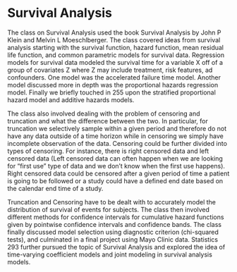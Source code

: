 # Survival Analysis

The class on Survival Analysis used the book Survival Analysis by John P Klein and Melvin L Moeschlberger. The class covered ideas from survival analysis starting with the survival function, hazard function, mean residual life function, and common parametric models for survival data. Regression models for survival data modeled the survival time for a variable X off of a group of covariates Z where Z may include treatment, risk features, ad confounders. One model was the accelerated failure time model. Another model discussed more in depth was the proportional hazards regression model. Finally we briefly touched in 255 upon the stratified proportional hazard model and additive hazards models.
	
The class also involved dealing with the problem of censoring and truncation and what the difference between the two. In particular, for truncation we selectively sample within a given period and therefore do not have any data outside of a time horizon while in censoring we simply have incomplete observation of the data. Censoring could be further divided into types of censoring. For instance, there is right censored data and left censored data (Left censored data can often happen when we are looking for “first use” type of data and we don’t know when the first use happens). Right censored data could be censored after a given period of time a patient is going to be followed or a study could have a defined end date based on the calendar end time of a study. 
	
Truncation and Censoring have to be dealt with to accurately model the distribution of survival of events for subjects. The class then involved different methods for confidence intervals for cumulative hazard functions given by pointwise confidence intervals and confidence bands. The class finally discussed model selection using diagnostic criterion (chi-squared tests), and culminated in a final project using Mayo Clinic data. Statistics 293 further pursued the topic of Survival Analysis and explored the idea of time-varying coefficient models and joint modeling in survival analysis models.
